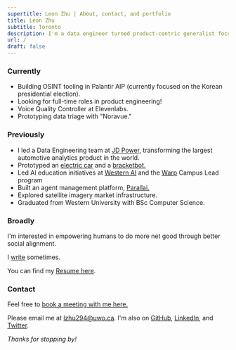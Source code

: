 ```yaml
---
supertitle: Leon Zhu | About, contact, and portfolio
title: Leon Zhu
subtitle: Toronto
description: I'm a data engineer turned product-centric generalist focused on social engineering.
url: /
draft: false
---
```



### Currently

- Building OSINT tooling in Palantir AIP (currently focused on the Korean presidential election).
- Looking for full-time roles in product engineering!
- Voice Quality Controller at Elevenlabs.
- Prototyping data triage with "Noravue."


### Previously

- I led a Data Engineering team at [JD Power](/portfolio/jdpower), transforming the largest automotive analytics product in the world.
- Prototyped an [electric car](/portfolio/regen) and a <a href="https://x.com/sincethestudy/status/1889740418784334241" class="button ~info">bracketbot.</a>
- Led AI education initiatives at [Western AI](/portfolio/wai) and the [Warp](/portfolio/warp) Campus Lead program
- Built an agent management platform, <a href="https://parallai.com" class="button ~info">Parallai.</a>
- Explored satellite imagery market infrastructure.
- Graduated from Western University with BSc Computer Science.

### Broadly

I'm interested in empowering humans to do more net good through better social alignment. 

I [write](/blog) sometimes.

You can find my [Resume here](/resume).


### Contact

Feel free to <a href="https://cal.com/leonz" class="button ~info">book a meeting with me here.</a>

Please email me at [lzhu294@uwo.ca](mailto:bnleonz@gmail.com). I'm also on [GitHub](https://github.com/lehzhu), [LinkedIn](https://www.linkedin.com/in/leon-zhu/), and [Twitter](https://x.com/towheretobegin). 



_Thanks for stopping by!_
